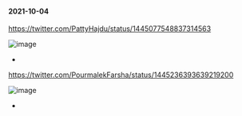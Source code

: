 
#### 2021-10-04

https://twitter.com/PattyHajdu/status/1445077548837314563

![image](https://user-images.githubusercontent.com/30849720/135958678-0be95895-4b37-422b-b8a2-d06e794caeb8.png)

*

https://twitter.com/PourmalekFarsha/status/1445236393639219200

![image](https://user-images.githubusercontent.com/30849720/135958756-37241ec6-07d1-4175-9ada-900c44d4b4d5.png)

*
